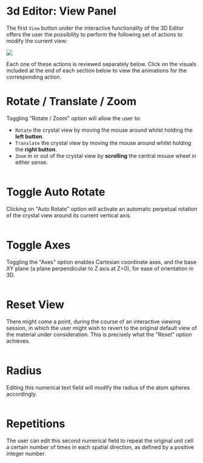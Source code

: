 # 3d Editor: View Panel

The first `View` button <i class="zmdi zmdi-eye zmdi-hc-border"></i> under the interactive functionality of the 3D Editor offers the user the possibility to perform the following set of actions to modify the current view: 

<img src="/images/view-features-viewer.png"/>
 
Each one of these actions is reviewed separately below. Click on the visuals included at the end of each section below to view the animations for the corresponding action.    
 
# Rotate / Translate / Zoom

Toggling "Rotate / Zoom" option will allow the user to:

- `Rotate` the crystal view by moving the mouse around whilst holding the **left button**.
- `Translate` the crystal view by moving the mouse around whilst holding the **right button**.
- `Zoom` in or out of the crystal view by **scrolling** the central mouse wheel in either sense.

<img data-gifffer="/images/ViewerViewZoom.gif" />

# Toggle Auto Rotate

Clicking on "Auto Rotate" option will activate an automatic perpetual rotation of the crystal view around its current vertical axis.

<img data-gifffer="/images/ViewerViewAuto.gif" />

# Toggle Axes

Toggling the "Axes" option enables Cartesian coordinate axes, and the base XY plane (a plane perpendicular to Z axis at Z=0), for ease of orientation in 3D.

<img data-gifffer="/images/ViewerViewAxes.gif" />

# Reset View

There might come a point, during the course of an interactive viewing session, in which the user might wish to revert to the original default view of the material under consideration. This is precisely what the "Reset" option achieves.

<img data-gifffer="/images/ViewerViewReset.gif" />

# Radius

Editing this numerical text field will modify the radius of the atom spheres accordingly.

<img data-gifffer="/images/ViewerViewRadius.gif" />
  
# Repetitions

The user can edit this second numerical field to repeat the original unit cell a certain number of times in each spatial direction, as defined by a positive integer number. 

<img data-gifffer="/images/ViewerViewRepetitions.gif" />
